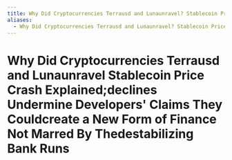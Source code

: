 ```yaml
---
title: Why Did Cryptocurrencies Terrausd and Lunaunravel? Stablecoin Price Crash Explained;declines Undermine Developers' Claims They Couldcreate a New Form of Finance Not Marred By Thedestabilizing Bank Runs
aliases:
  - Why Did Cryptocurrencies Terrausd and Lunaunravel? Stablecoin Price Crash Explained;declines Undermine Developers' Claims They Couldcreate a New Form of Finance Not Marred By Thedestabilizing Bank Runs
---
```

# Why Did Cryptocurrencies Terrausd and Lunaunravel Stablecoin Price Crash Explained;declines Undermine Developers' Claims They Couldcreate a New Form of Finance Not Marred By Thedestabilizing Bank Runs
